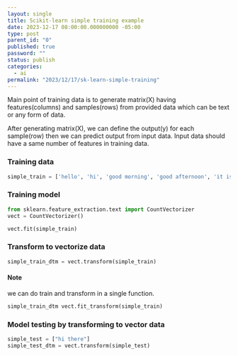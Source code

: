 ```yaml
---
layout: single
title: Scikit-learn simple training example
date: 2023-12-17 08:00:00.000000000 -05:00
type: post
parent_id: "0"
published: true
password: ""
status: publish
categories:
  - ai
permalink: "2023/12/17/sk-learn-simple-training"
---
```


Main point of training data is to generate matrix(X) having features(columns) and samples(rows) from provided data which can be text or any form of data.

After generating matrix(X), we can define the output(y) for each sample(row) then we can predict output from input data. Input data should have a same number of features in training data.


### Training data
```python
simple_train = ['hello', 'hi', 'good morning', 'good afternoon', 'it is raining', 'I am playing baseball', 'watching tv']
```

### Training model
```python
from sklearn.feature_extraction.text import CountVectorizer
vect = CountVectorizer()

vect.fit(simple_train)
```

### Transform to vectorize data
```python
simple_train_dtm = vect.transform(simple_train)
```
#### Note
we can do train and transform in a single function.
```python
simple_train_dtm vect.fit_transform(simple_train)
```

### Model testing by transforming to vector data
```python
simple_test = ["hi there"]
simple_test_dtm = vect.transform(simple_test)
```

